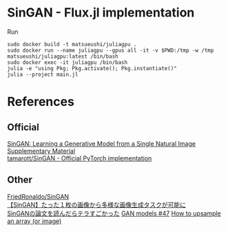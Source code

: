 SinGAN - Flux.jl implementation
===============================

Run
```shell
sudo docker build -t matsueushi/juliagpu . 
sudo docker run --name juliagpu --gpus all -it -v $PWD:/tmp -w /tmp matsueushi/juliagpu:latest /bin/bash
sudo docker exec -it juliagpu /bin/bash
julia -e "using Pkg; Pkg.activate(); Pkg.instantiate()"
julia --project main.jl
```

# References
## Official
[SinGAN: Learning a Generative Model from a Single Natural Image](https://arxiv.org/abs/1905.01164)  
[Supplementary Material](https://tomer.net.technion.ac.il/files/2019/09/SingleImageGan_SM.pdf)  
[tamarott/SinGAN - Official PyTorch implementation](https://github.com/tamarott/SinGAN)

## Other
[FriedRonaldo/SinGAN](https://github.com/FriedRonaldo/SinGAN)  
[【SinGAN】たった１枚の画像から多様な画像生成タスクが可能に](https://qiita.com/kuto/items/ff2a30ca939ffdcd3cc1)  
[SinGANの論文を読んだらテラすごかった](https://qiita.com/yoyoyo_/items/81f0b4ca899152ac8806)
[GAN models #47](https://github.com/FluxML/model-zoo/pull/47)
[How to upsample an array (or image)](https://discourse.julialang.org/t/how-to-upsample-an-array-or-image/12415)